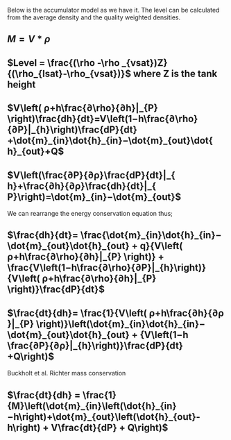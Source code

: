 Below is the accumulator model as we have it. The level can be calculated from the average density and the quality weighted densities.

## $M = V*\rho$

## $Level = \frac{(\rho -\rho _{vsat})Z}{(\rho_{lsat}-\rho_{vsat})}$ where Z is the tank height
## $V\left( ρ+h\frac{∂\rho}{∂h​​​}|_{P} \right)\frac{dh}{dt}​=V\left(1−h​\frac{∂\rho}{∂P}|_{h}​​​\right)\frac{dP}{dt}​+\dot{m}_{in}\dot{h}_{in}​−\dot{m}_{out}\dot{​h}_{out}​+Q$

## $V\left(\frac{∂P}{∂ρ}\frac{​dP}{dt}​|_{ h}+\frac{∂h}{∂ρ}​\frac{dh}{dt}|_{ P}\right)=\dot{m}_{in}​−\dot{m}_{out}​$

We can rearrange the energy conservation equation thus;

## $\frac{dh}{dt}​= \frac{\dot{m}_{in}\dot{h}_{in}​−\dot{m}_{out}\dot{​h}_{out} + q}{V\left( ρ+h\frac{∂\rho}{∂h​​​}|_{P} \right)} + \frac{V\left(1−h​\frac{∂\rho}{∂P}|_{h}​​​\right)}{V\left( ρ+h\frac{∂\rho}{∂h​​​}|_{P} \right)}\frac{dP}{dt}​$


## $\frac{dt}{dh}​= \frac{1}{V\left( ρ+h\frac{∂h}{∂ρ​​​}|_{P} \right)}\left(\dot{m}_{in}\dot{h}_{in}​−\dot{m}_{out}\dot{​h}_{out} + {V\left(1−h​\frac{∂P}{∂ρ}|_{h}​​​\right)}\frac{dP}{dt} +Q\right)​$

Buckholt et al. Richter mass conservation

## $\frac{dt}{dh} ​= \frac{1}{M}\left(\dot{m}_{in}\left(\dot{h}_{in}​−h\right)+\dot{m}_{out}\left(\dot{​h}_{out}-h\right) + V\frac{dt}{dP} + Q\right)$


